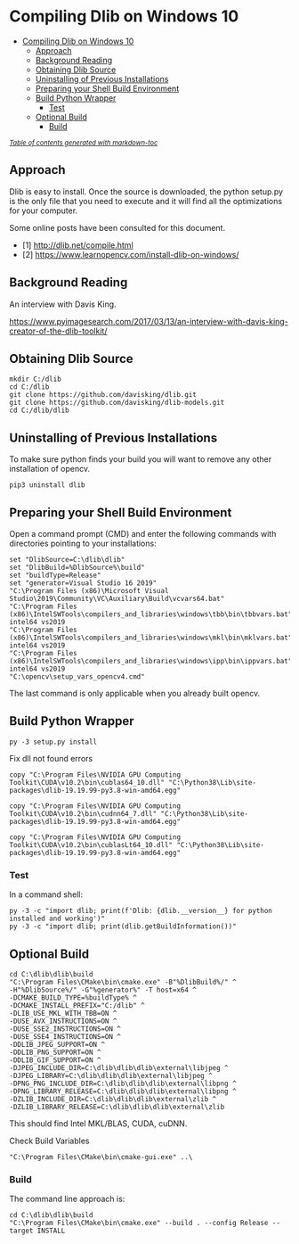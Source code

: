 # Compiling Dlib on Windows 10

- [Compiling Dlib on Windows 10](#compiling-dlib-on-windows-10)
  * [Approach](#approach)
  * [Background Reading](#background-reading)
  * [Obtaining Dlib Source](#obtaining-dlib-source)
  * [Uninstalling of Previous Installations](#uninstalling-of-previous-installations)
  * [Preparing your Shell Build Environment](#preparing-your-shell-build-environment)
  * [Build Python Wrapper](#build-python-wrapper)
    + [Test](#test)
  * [Optional Build](#optional-build)
    + [Build](#build)

<small><i><a href='http://ecotrust-canada.github.io/markdown-toc/'>Table of contents generated with markdown-toc</a></i></small>

## Approach
Dlib is easy to install. Once the source is downloaded, the python setup.py is the only file that you need to execute and it will find all the optimizations for your computer.

Some online posts have been consulted for this document.
* [1] http://dlib.net/compile.html
* [2] https://www.learnopencv.com/install-dlib-on-windows/

## Background Reading
An interview with Davis King.

https://www.pyimagesearch.com/2017/03/13/an-interview-with-davis-king-creator-of-the-dlib-toolkit/

## Obtaining Dlib Source

```
mkdir C:/dlib
cd C:/dlib
git clone https://github.com/davisking/dlib.git
git clone https://github.com/davisking/dlib-models.git
cd C:/dlib/dlib
```

## Uninstalling of Previous Installations

To make sure python finds your build you will want to remove any other installation of opencv.
```
pip3 uninstall dlib
```

## Preparing your Shell Build Environment

Open a command prompt (CMD) and enter the following commands with directories pointing to your installations:

```
set "DlibSource=C:\dlib\dlib"
set "DlibBuild=%DlibSource%\build"
set "buildType=Release"
set "generator=Visual Studio 16 2019"
"C:\Program Files (x86)\Microsoft Visual Studio\2019\Community\VC\Auxiliary\Build\vcvars64.bat"
"C:\Program Files (x86)\IntelSWTools\compilers_and_libraries\windows\tbb\bin\tbbvars.bat" intel64 vs2019
"C:\Program Files (x86)\IntelSWTools\compilers_and_libraries\windows\mkl\bin\mklvars.bat" intel64 vs2019
"C:\Program Files (x86)\IntelSWTools\compilers_and_libraries\windows\ipp\bin\ippvars.bat" intel64 vs2019
"C:\opencv\setup_vars_opencv4.cmd"
```

The last command is only applicable when you already built opencv.

## Build Python Wrapper
```
py -3 setup.py install
```

Fix dll not found errors

```
copy "C:\Program Files\NVIDIA GPU Computing Toolkit\CUDA\v10.2\bin\cublas64_10.dll" "C:\Python38\Lib\site-packages\dlib-19.19.99-py3.8-win-amd64.egg"

copy "C:\Program Files\NVIDIA GPU Computing Toolkit\CUDA\v10.2\bin\cudnn64_7.dll" "C:\Python38\Lib\site-packages\dlib-19.19.99-py3.8-win-amd64.egg"

copy "C:\Program Files\NVIDIA GPU Computing Toolkit\CUDA\v10.2\bin\cublasLt64_10.dll" "C:\Python38\Lib\site-packages\dlib-19.19.99-py3.8-win-amd64.egg"
```

### Test

In a command shell:

```
py -3 -c "import dlib; print(f'Dlib: {dlib.__version__} for python installed and working')"
py -3 -c "import dlib; print(dlib.getBuildInformation())"
```

## Optional Build 

```
cd C:\dlib\dlib\build
"C:\Program Files\CMake\bin\cmake.exe" -B"%DlibBuild%/" ^
-H"%DlibSource%/" -G"%generator%" -T host=x64 ^
-DCMAKE_BUILD_TYPE=%buildType% ^
-DCMAKE_INSTALL_PREFIX="C:/dlib" ^
-DLIB_USE_MKL_WITH_TBB=ON ^
-DUSE_AVX_INSTRUCTIONS=ON ^
-DUSE_SSE2_INSTRUCTIONS=ON ^
-DUSE_SSE4_INSTRUCTIONS=ON ^
-DDLIB_JPEG_SUPPORT=ON ^
-DDLIB_PNG_SUPPORT=ON ^
-DDLIB_GIF_SUPPORT=ON ^
-DJPEG_INCLUDE_DIR=C:\dlib\dlib\dlib\external\libjpeg ^
-DJPEG_LIBRARY=C:\dlib\dlib\dlib\external\libjpeg ^
-DPNG_PNG_INCLUDE_DIR=C:\dlib\dlib\dlib\external\libpng ^
-DPNG_LIBRARY_RELEASE=C:\dlib\dlib\dlib\external\libpng ^
-DZLIB_INCLUDE_DIR=C:\dlib\dlib\dlib\external\zlib ^
-DZLIB_LIBRARY_RELEASE=C:\dlib\dlib\dlib\external\zlib
```

This should find Intel MKL/BLAS, CUDA, cuDNN. 

Check Build Variables
```
"C:\Program Files\CMake\bin\cmake-gui.exe" ..\
```

### Build

The command line approach is:
```
cd C:\dlib\dlib\build
"C:\Program Files\CMake\bin\cmake.exe" --build . --config Release --target INSTALL
```
